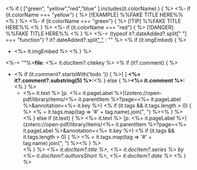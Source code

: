 <%  if ( ["green", "yellow","red","blue" ].includes(it.colorName) ) { %>
<%-   if (it.colorName === "yellow") { %> 
[!EXAMPLE] %%FAKE TITLE HERE%% 
<%    } %>
<%-   if (it.colorName === "green") { %>
[!TIP] %%FAKE TITLE HERE%%
<% } %>
<%-    if (it.colorName === "red") { %>
[!DANGER] %%FAKE TITLE HERE%%
<%     } %>
<%-= (typeof it?.dateAdded?.split[" "] === "function") ? it?.dateAdded?.split[" "](0) : "" %>
<% if (it.imgEmbed) { %>
- <%= it.imgEmbed %>
<% } %>

<%-= ""%>**file**: <%= it.docItem?.citekey %>
<% if (it?.comment) { %>
- <% if (it.comment?.startsWith('todo ')) { %>[ ] **<%= it?.comment?.substring(5) %>:**<% } else { %>**<%= it.comment %>:**<% } %>  
  - <%= it.text %> [p. <%= it.pageLabel %>](zotero://open-pdf/library/items/<%= it.parentItem %>?page=<%= it.pageLabel %>&annotation=<%= it.key %>) <% if (it.tags && it.tags.length > 0) { %> <% = it.tags.map(tag => '#' + tag.name).join(", ") %><% } %>  
<% } else if (it.text) { %>
<%= it.text %> [p. <%= it.pageLabel %>](zotero://open-pdf/library/items/<%= it.parentItem %>?page=<%= it.pageLabel %>&annotation=<%= it.key %>) <% if (it.tags && it.tags.length > 0) { %> <% = it.tags.map(tag => '#' + tag.name).join(", ") %><% } %>  
<% } %>
<cite><%= it.docItem?.title %>, <%= it.docItem?.series %> by <%= it.docItem?.authorsShort %>, <%= it.docItem?.date %> </cite>
<% } %>


